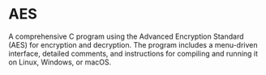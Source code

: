 # AES
A comprehensive C program using the Advanced Encryption Standard (AES) for encryption and decryption. The program includes a menu-driven interface, detailed comments, and instructions for compiling and running it on Linux, Windows, or macOS.
